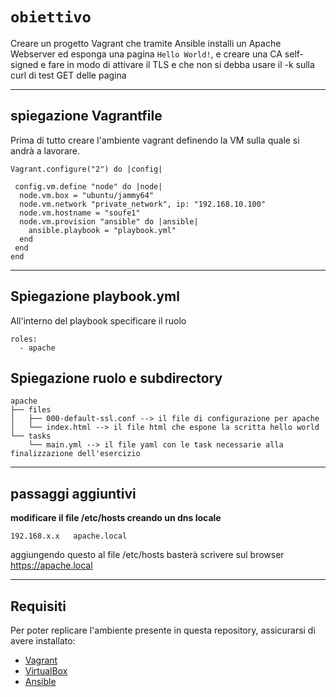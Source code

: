 # `obiettivo`
Creare un progetto Vagrant che tramite Ansible installi un Apache Webserver ed esponga una pagina `Hello World!`, e creare una CA self-signed e fare in modo di attivare il TLS e che non si debba usare il -k sulla curl di test GET delle pagina

---
## spiegazione Vagrantfile
Prima di tutto creare l'ambiente vagrant definendo la VM sulla quale si andrà a lavorare.
```Vagrantfile
Vagrant.configure("2") do |config|

 config.vm.define "node" do |node|
  node.vm.box = "ubuntu/jammy64"
  node.vm.network "private_network", ip: "192.168.10.100"
  node.vm.hostname = "soufe1"
  node.vm.provision "ansible" do |ansible|
    ansible.playbook = "playbook.yml"
  end
 end
end
```
---
## Spiegazione playbook.yml
All'interno del playbook specificare il ruolo
```
roles:
  - apache
```
## Spiegazione ruolo e subdirectory
```
apache
├── files
│   ├── 000-default-ssl.conf --> il file di configurazione per apache 
│   └── index.html --> il file html che espone la scritta hello world
└── tasks
    └── main.yml --> il file yaml con le task necessarie alla finalizzazione dell'esercizio 
```
---
## passaggi aggiuntivi
**modificare il file /etc/hosts creando un dns locale** 
```
192.168.x.x   apache.local
```
aggiungendo questo al file /etc/hosts basterà scrivere sul browser https://apache.local 

---
## Requisiti
Per poter replicare l'ambiente presente in questa repository, assicurarsi di avere installato:

- [Vagrant](https://www.vagrantup.com/)
- [VirtualBox](https://www.virtualbox.org/)
- [Ansible](https://www.ansible.com/)




